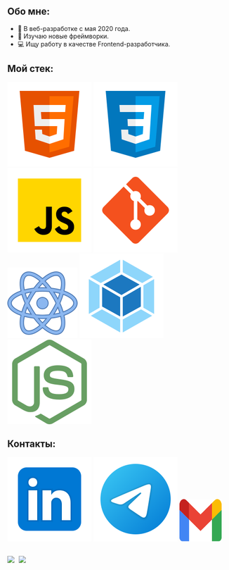 ## Обо мне:
* :running: В веб-разработке с мая 2020 года.
* :orange_book: Изучаю новые фреймворки.
* :computer: Ищу работу в качестве Frontend-разработчика.

## Мой стек:
![HTML](./svg/html-5.svg)
![CSS](./svg/css3.svg)
![JS](./svg/JS.svg)
![Git](./svg/git.svg)
![React](./svg/react.svg)
![Webpack](./svg/webpack.svg)
![Node](./svg/nodejs.svg)

## Контакты:
[<img src="./svg/Linkedin.svg">](https://www.linkedin.com/in/nikita-druzhevskii-93b987220/)
[<img src="./svg/telegram.svg">](https://t.me/NIKIH449)
[<img src="./svg/gmail.svg" width="96px" height="96px">](mailto:druzhevskii@gmail.com)

##
<div>
  <a href="https://github-readme-stats.vercel.app/api?username=NIKIH449&hide=contribs&show_icons=true&theme=react">
    <img  align="left" height="130" style="margin-right: 10px" src="https://github-readme-stats.vercel.app/api?username=NIKIH449&hide=contribs&show_icons=true&theme=react" />
  </a>
  <a href="https://github-readme-stats.vercel.app/api/top-langs/?username=NIKIH449&layout=compact&theme=react">
    <img align="left" height="130" src="https://github-readme-stats.vercel.app/api/top-langs/?username=NIKIH449&layout=compact&theme=react" />
  </a>
</div>

